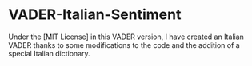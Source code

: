 # VADER-Italian-Sentiment
Under the [MIT License]  in this VADER version, I have created an Italian VADER thanks to some modifications to the code and the addition of a special Italian dictionary.
